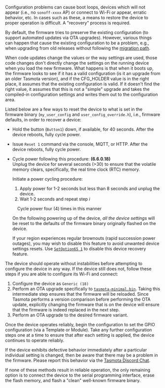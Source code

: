 Configuration problems can cause boot loops, devices which will not appear (i.e., no `sonoff-xxxx` AP) or connect to Wi-Fi or appear, erratic behavior, etc. In cases such as these, a means to restore the device to proper operation is difficult. A "recovery" process is required.

By default, the firmware tries to preserve the existing configuration (to support automated updates via OTA upgrades). However, various things can happen that cause the existing configuration to be a problem, e.g., when upgrading from old releases without following the [migration path](Upgrading#migration-path-for-older-releases).

When code updates change the values or the way settings are used, those code changes don't directly change the settings on the running device when you load the new firmware. What happens is that when it boots up, the firmware looks to see if it has a valid configuration (is it an upgrade from an older Tasmota version), and if the CFG_HOLDER value is in the right place, it assumes that the existing configuration is valid. If it doesn't find the right value, it assumes that this is not a "simple" upgrade and takes the compiled-in configuration settings and writes them out to the configuration area.

Listed below are a few ways to reset the device to what is set in the firmware binary (`my_user_config` and `user_config_override.h`), i.e., firmware defaults, in order to recover a device:  
- Hold the button (`Button1`) down, if available, for 40 seconds. After the device reboots, fully cycle power.  
- Issue `Reset 1` command via the console, MQTT, or HTTP. After the device reboots, fully cycle power.  
- Cycle power following this procedure: **(6.6.0.18)**  
  Unplug the device for several seconds (>30) to ensure that the volatile memory clears, specifically, the real time clock (RTC) memory.  

  Initiate a power cycling procedure:  
  1. Apply power for 1-2 seconds but less than 8 seconds and unplug the device.
  2. Wait 1-2 seconds and repeat step _i_  

  &nbsp;&nbsp;&nbsp;&nbsp;Cycle power four (4) times in this manner

  On the following powering up of the device, _all the device settings_ will be reset to the defaults of the firmware binary originally flashed on the device.  

  If your region experiences regular brownouts (rapid succession power outages), you may wish to disable this feature to avoid unwanted device settings resets. Use [`SetOption65 1`](Commands#setoption65) to disable this device recovery feature.

The device should operate without instabilities before attempting to configure the device in any way. If the device still does not, follow these steps if you are able to configure its Wi-Fi and connect:
1. Configure the device as `Generic (18)`
2. Perform an OTA upgrade specifically to [`tasmota-minimal.bin`](http://thehackbox.org/tasmota/tasmota-minimal.bin). Taking this intermediate step ensures that the firmware will be reloaded. Since Tasmota performs a version comparison before performing the OTA update, explicitly changing the firmware that is on the device will ensure that the firmware is indeed replaced in the next step.
3. Perform an OTA upgrade to the desired firmware variant.

Once the device operates reliably, begin the configuration to set the GPIO configuration (via a Template or Module). Take any further configuration steps one at a time to ensure that after each setting is applied, the device continues to operate reliably.  

If the device exhibits defective behavior immediately after a particular individual setting is changed, then be aware that there may be a problem in the firmware. Please report this behavior via the [Tasmota Discord Chat](https://discord.gg/Ks2Kzd4).  

If none of these methods result in reliable operation, the only remaining option is to connect the device to the serial programming interface, erase the flash memory, and flash a "clean" well-known firmware binary.  
